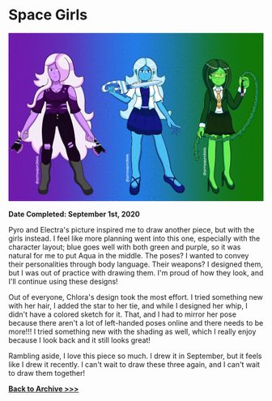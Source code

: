 # Space Girls

<img src="https://raw.githubusercontent.com/arrowarchive/The-Arrowarchive/master/docs/images/SPACE/spacegirls.PNG" alt="Three's a crowd"
     onContextMenu="return false;">

**Date Completed: September 1st, 2020**

Pyro and Electra's picture inspired me to draw another piece, but with the girls instead. I feel like more planning went into this one, especially with the character layout; blue goes well with both green and purple, so it was natural for me to put Aqua in the middle. The poses? I wanted to convey their personalities through body language. Their weapons? I designed them, but I was out of practice with drawing them. I'm proud of how they look, and I'll continue using these designs!

Out of everyone, Chlora's design took the most effort. I tried something new with her hair, I added the star to her tie, and while I designed her whip, I didn't have a colored sketch for it. That, and I had to mirror her pose because there aren't a lot of left-handed poses online and there needs to be more!!! I tried something new with the shading as well, which I really enjoy because I look back and it still looks great!

Rambling aside, I love this piece so much. I drew it in September, but it feels like I drew it recently. I can't wait to draw these three again, and I can't wait to draw them together!

**[Back to Archive >>>](https://arrowarchive.github.io/The-Arrowarchive/gallery)**
